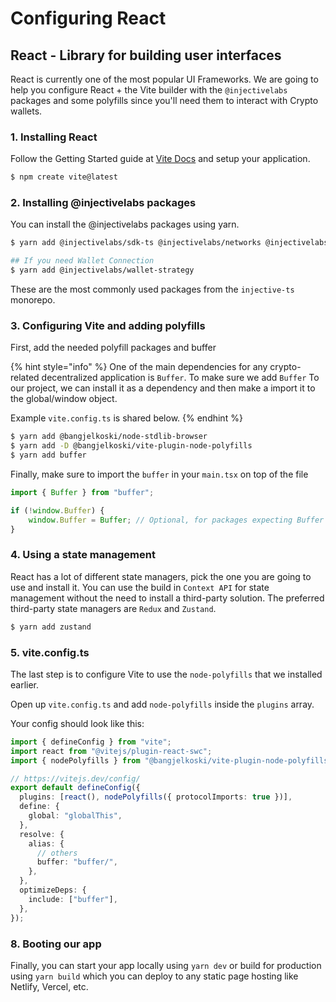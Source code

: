 # Configuring React

## React - Library for building user interfaces

React is currently one of the most popular UI Frameworks. We are going to help you configure React + the Vite builder with the `@injectivelabs` packages and some polyfills since you'll need them to interact with Crypto wallets.

### 1. Installing React

Follow the Getting Started guide at [Vite Docs](https://vitejs.dev/guide/) and setup your application.

```bash
$ npm create vite@latest
```

### 2. Installing @injectivelabs packages

You can install the @injectivelabs packages using yarn.

```bash
$ yarn add @injectivelabs/sdk-ts @injectivelabs/networks @injectivelabs/ts-types @injectivelabs/utils

## If you need Wallet Connection
$ yarn add @injectivelabs/wallet-strategy
```

These are the most commonly used packages from the `injective-ts` monorepo.

### 3. Configuring Vite and adding polyfills

First, add the needed polyfill packages and buffer

{% hint style="info" %}
One of the main dependencies for any crypto-related decentralized application is `Buffer`. To make sure we add `Buffer` To our project, we can install it as a dependency and then make a import it to the global/window object.

Example `vite.config.ts` is shared below.
{% endhint %}

```bash
$ yarn add @bangjelkoski/node-stdlib-browser
$ yarn add -D @bangjelkoski/vite-plugin-node-polyfills
$ yarn add buffer
```

Finally, make sure to import the `buffer` in your `main.tsx` on top of the file

```typescript
import { Buffer } from "buffer";

if (!window.Buffer) {
    window.Buffer = Buffer; // Optional, for packages expecting Buffer to be global
}
```

### 4. Using a state management

React has a lot of different state managers, pick the one you are going to use and install it. You can use the build in `Context API` for state management without the need to install a third-party solution. The preferred third-party state managers are `Redux` and `Zustand`.

```bash
$ yarn add zustand
```

### 5. vite.config.ts

The last step is to configure Vite to use the `node-polyfills` that we installed earlier.

Open up `vite.config.ts` and add `node-polyfills` inside the `plugins` array.

Your config should look like this:

```ts
import { defineConfig } from "vite";
import react from "@vitejs/plugin-react-swc";
import { nodePolyfills } from "@bangjelkoski/vite-plugin-node-polyfills";

// https://vitejs.dev/config/
export default defineConfig({
  plugins: [react(), nodePolyfills({ protocolImports: true })],
  define: {
    global: "globalThis",
  },
  resolve: {
    alias: {
      // others
      buffer: "buffer/",
    },
  },
  optimizeDeps: {
    include: ["buffer"],
  },
});
```

### 8. Booting our app

Finally, you can start your app locally using `yarn dev` or build for production using `yarn build` which you can deploy to any static page hosting like Netlify, Vercel, etc.
